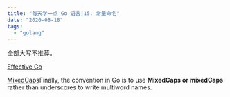 ```yaml
---
title: "每天学一点 Go 语言|15. 常量命名"
date: "2020-08-18"
tags: 
  - "golang"
---
```


全部大写不推荐。

[Effective Go](http://golang.org/doc/effective_go.html)

[MixedCaps](http://golang.org/doc/effective_go.html#mixed-caps)Finally, the convention in Go is to use **MixedCaps or mixedCaps** rather than underscores to write multiword names.
